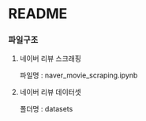 # README



### 파일구조

1. 네이버 리뷰 스크래핑

   파일명 : naver_movie_scraping.ipynb

2. 네이버 리뷰 데이터셋

   폴더명 : datasets

